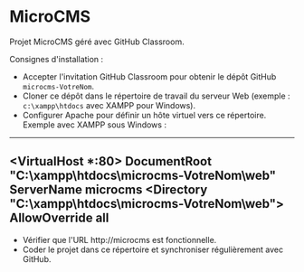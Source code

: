 # MicroCMS

Projet MicroCMS géré avec GitHub Classroom.

Consignes d'installation :

* Accepter l'invitation GitHub Classroom pour obtenir le dépôt GitHub `microcms-VotreNom`.
* Cloner ce dépôt dans le répertoire de travail du serveur Web (exemple : `c:\xampp\htdocs` avec XAMPP pour Windows).
* Configurer Apache pour définir un hôte virtuel vers ce répertoire. Exemple avec XAMPP sous Windows :

---
<VirtualHost *:80>
    DocumentRoot "C:\xampp\htdocs\microcms-VotreNom\web"
    ServerName microcms
    <Directory "C:\xampp\htdocs\microcms-VotreNom\web">
        AllowOverride all
    </Directory>
</VirtualHost>
---

* Vérifier que l'URL http://microcms est fonctionnelle.
* Coder le projet dans ce répertoire et synchroniser régulièrement avec GitHub.

